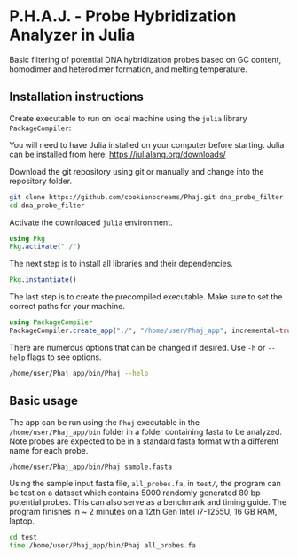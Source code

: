 # P.H.A.J. - Probe Hybridization Analyzer in Julia
Basic filtering of potential DNA hybridization probes based on GC content, homodimer and heterodimer formation, and melting temperature.

## Installation instructions

Create executable to run on local machine using the `julia` library `PackageCompiler`:

You will need to have Julia installed on your computer before starting. Julia can be installed from here: https://julialang.org/downloads/

Download the git repository using git or manually and change into the repository folder.
```bash
git clone https://github.com/cookienocreams/Phaj.git dna_probe_filter
cd dna_probe_filter
```
Activate the downloaded `julia` environment.
```julia
using Pkg
Pkg.activate("./")
```
The next step is to install all libraries and their dependencies.
```julia
Pkg.instantiate()
```

The last step is to create the precompiled executable. Make sure to set the correct paths for your machine.

```julia
using PackageCompiler
PackageCompiler.create_app("./", "/home/user/Phaj_app", incremental=true, precompile_execution_file="./src/Phaj.jl", include_lazy_artifacts=true)
```

There are numerous options that can be changed if desired. Use `-h` or `--help` flags to see options.

```bash
/home/user/Phaj_app/bin/Phaj --help
```

## Basic usage

The app can be run using the `Phaj` executable in the `/home/user/Phaj_app/bin` folder in a folder containing fasta to be analyzed. Note probes are expected to be in a standard fasta format with a different name for each probe.

```bash
/home/user/Phaj_app/bin/Phaj sample.fasta
```

Using the sample input fasta file, `all_probes.fa`, in `test/`, the program can be test on a dataset which contains 5000 randomly generated 80 bp potential probes. 
This can also serve as a benchmark and timing guide. The program finishes in ~ 2 minutes on a 12th Gen Intel i7-1255U, 16 GB RAM, laptop.

```bash
cd test
time /home/user/Phaj_app/bin/Phaj all_probes.fa
```

